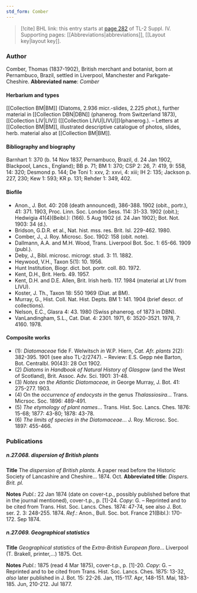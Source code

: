 ```yaml
---
std_form: Comber
---
```


> [!cite] BHL link: this entry starts at [page 282](https://www.biodiversitylibrary.org/page/33265959) of TL-2 Suppl. IV.
> Supporting pages: [[Abbreviations|abbreviations]], [[Layout key|layout key]].

### Author

Comber, Thomas (1837-1902), British merchant and botanist, born at Pernambuco, Brazil, settled in Liverpool, Manchester and Parkgate-Cheshire. 
**Abbreviated name**: *Comber*

#### Herbarium and types

[[Collection BM|BM]] (Diatoms, 2.936 micr.-slides, 2.225 phot.), further material in [[Collection DBN|DBN]] (phanerog. from Switzerland 1873), [[Collection LIV|LIV]] ([[Collection LIVU|LIVU]])(phanerog.). – Letters at [[Collection BM|BM]], illustrated descriptive catalogue of photos, slides, herb. material also at [[Collection BM|BM]].

#### Bibliography and biography

Barnhart 1: 370 (b. 14 Nov 1837, Pernambuco, Brazil, d. 24 Jan 1902, Blackpool, Lancs., England); BB p. 71; BM 1: 370; CSP 2: 26, 7: 419, 9: 558, 14: 320; Desmond p. 144; De Toni 1: xxv, 2: xxvi, 4: xiii; IH 2: 135; Jackson p. 227, 230; Kew 1: 593; KR p. 131; Rehder 1: 349, 402.

#### Biofile

- Anon., J. Bot. 40: 208 (death announced), 386-388. 1902 (obit., portr.), 41: 371. 1903, Proc. Linn. Soc. London Sess. 114: 31-33. 1902 (obit.); Hedwigia 41(4)(Beibl.): (166). 5 Aug 1902 (d. 24 Jan 1902); Bot. Not. 1903: 34 (d.).
- Bridson, G.D.R. et al., Nat. hist. mss. res. Brit. Isl. 229-462. 1980.
- Comber, J., J. Roy. Microsc. Soc. 1902: 158 (obit. note).
- Dallmann, A.A. and M.H. Wood, Trans. Liverpool Bot. Soc. 1: 65-66. 1909 (publ.).
- Deby, J., Bibl. microsc. microgr. stud. 3: 11. 1882.
- Heywood, V.H., Taxon 5(1): 10. 1956.
- Hunt Institution, Biogr. dict. bot. portr. coll. 80. 1972.
- Kent, D.H., Brit. Herb. 49. 1957.
- Kent, D.H. and D.E. Allen, Brit. Irish herb. 117. 1984 (material at LIV from LIVU).
- Koster, J. Th., Taxon 18: 550 1969 (Diat. at BM).
- Murray, G., Hist. Coll. Nat. Hist. Depts. BM 1: 141. 1904 (brief descr. of collections).
- Nelson, E.C., Glasra 4: 43. 1980 (Swiss phanerog. of 1873 in DBN).
- VanLandingham, S.L., Cat. Diat. 4: 2301. 1971, 6: 3520-3521. 1978, 7: 4160. 1978.

#### Composite works

- (1): *Diatomaceae* fide F. Welwitsch *in* W.P. Hiern, *Cat. Afr. plants* 2(2): 382-395. 1901 (see also TL-2/2747). – Review: E.S. Gepp née Barton, Bot. Centralbl. 90(43): 28 Oct 1902.
- (2) *Diatoms* in *Handbook of Natural History of Glasgow* (and the West of Scotland), Brit. Assoc. Adv. Sci. 1901: 31-48.
- (3) *Notes on the Atlantic Diatomaceae, in* George Murray, J. Bot. 41: 275-277. 1903.
- (4) On the *occurrence of endocysts in* the genus *Thalassiosira*... Trans. Micrsoc. Soc. 1896: 489-491.
- (5) *The etymology of plant names*... Trans. Hist. Soc. Lancs. Ches. 1876: 15-68; 1877: 43-80; 1878: 43-78.
- (6) *The limits of species in the Diatomaceae*... J. Roy. Microsc. Soc. 1897: 455-466.

### Publications

##### n.27.068. dispersion of British plants

**Title**
The *dispersion of British plants*. A paper read before the Historic Society of Lancashire and Cheshire... 1874. Oct.
**Abbreviated title**: *Dispers. Brit. pl.*

**Notes**
*Publ*.: 22 Jan 1874 (date on cover-t.p., possibly published before that in the journal mentioned), cover-t.p., p. \[1\]-24. *Copy*: G. – Reprinted and to be cited from Trans. Hist. Soc. Lancs. Ches. 1874: 47-74, see also J. Bot. ser. 2. 3: 248-255. 1874.
*Ref*.: Anon., Bull. Soc. bot. France 21(Bibl.): 170-172. Sep 1874.

##### n.27.069. Geographical statistics

**Title**
*Geographical statistics* of the *Extra-British European flora*... Liverpool (T. Brakell, printer,...) 1875. Oct.

**Notes**
*Publ*.: 1875 (read 4 Mar 1875), cover-t.p., p. \[1\]-20. *Copy*: G. – Reprinted and to be cited from Trans. Hist. Soc. Lancs. Ches. 1875: 13-32, *also* later published in J. Bot. 15: 22-26. Jan, 115-117. Apr, 148-151. Mai, 183-185. Jun, 210-212. Jul 1877.

